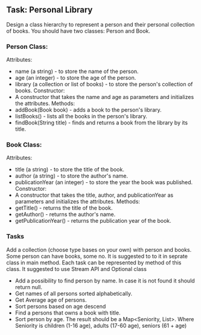 ## Task: Personal Library

Design a class hierarchy to represent a person and their personal collection of books. You should have two classes: Person and Book.

### Person Class:

Attributes:
- name (a string) - to store the name of the person.
- age (an integer) - to store the age of the person.
- library (a collection or list of books) - to store the person's collection of books.
Constructor:
- A constructor that takes the name and age as parameters and initializes the attributes.
Methods:
- addBook(Book book) - adds a book to the person's library.
- listBooks() - lists all the books in the person's library.
- findBook(String title) - finds and returns a book from the library by its title.

### Book Class:
Attributes:
- title (a string) - to store the title of the book.
- author (a string) - to store the author's name.
- publicationYear (an integer) - to store the year the book was published.
Constructor:
 - A constructor that takes the title, author, and publicationYear as parameters and initializes the attributes.
Methods:
- getTitle() - returns the title of the book.
- getAuthor() - returns the author's name.
- getPublicationYear() - returns the publication year of the book.



### Tasks
Add a collection (choose type bases on your own) with person and books. Some person can have books, some no.
It is suggested to to it in seprate class in main method. Each task can be represented by method of this class.
It suggested to use Stream API and Optional class

- Add a possibility to find person by name. In case it is not found it should return null.
- Get names of all persons sorted alphabetically.
- Get Average age of persons.
- Sort persons based on age descend
- Find a persons that owns a book with title.
- Sort person by age. The result should be a Map<Seniority, List<Person>>. 
  Where Seniority is children (1-16 age), adults (17-60 age), seniors (61 + age)

